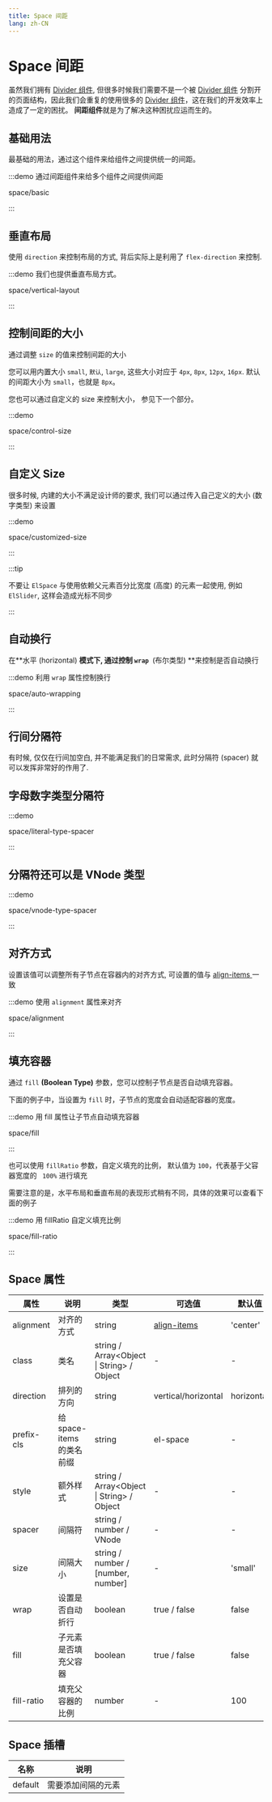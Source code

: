 ```yaml
---
title: Space 间距
lang: zh-CN
---
```


# Space 间距

虽然我们拥有 [Divider 组件](/zh-CN/component/divider), 但很多时候我们需要不是一个被 [Divider 组件](/zh-CN/component/divider) 分割开的页面结构，因此我们会重复的使用很多的 [Divider 组件](/zh-CN/component/divider)，这在我们的开发效率上造成了一定的困扰。 **间距组件**就是为了解决这种困扰应运而生的。

## 基础用法

最基础的用法，通过这个组件来给组件之间提供统一的间距。

:::demo 通过间距组件来给多个组件之间提供间距

space/basic

:::

## 垂直布局

使用 `direction` 来控制布局的方式, 背后实际上是利用了 `flex-direction` 来控制.

:::demo 我们也提供垂直布局方式。

space/vertical-layout

:::

## 控制间距的大小

通过调整 `size` 的值来控制间距的大小

您可以用内置大小 `small`, `默认`, `large`, 这些大小对应于 `4px`, `8px`, `12px`, `16px`. 默认的间距大小为 `small`，也就是 `8px`。

您也可以通过自定义的 size 来控制大小， 参见下一个部分。

:::demo

space/control-size

:::

## 自定义 Size

很多时候, 内建的大小不满足设计师的要求, 我们可以通过传入自己定义的大小 (数字类型) 来设置

:::demo

space/customized-size

:::

:::tip

不要让 `ElSpace` 与使用依赖父元素百分比宽度 (高度) 的元素一起使用, 例如 `ElSlider`, 这样会造成光标不同步

:::

## 自动换行

在**水平 (horizontal) **模式下, 通过控制 `wrap `**(布尔类型) **来控制是否自动换行

:::demo 利用 `wrap` 属性控制换行

space/auto-wrapping

:::

## 行间分隔符

有时候, 仅仅在行间加空白, 并不能满足我们的日常需求, 此时分隔符 (spacer) 就可以发挥非常好的作用了.

## 字母数字类型分隔符

:::demo

space/literal-type-spacer

:::

## 分隔符还可以是 VNode 类型

:::demo

space/vnode-type-spacer

:::

## 对齐方式

设置该值可以调整所有子节点在容器内的对齐方式, 可设置的值与 [align-items ](https://developer.mozilla.org/en-US/docs/Web/CSS/align-items)一致

:::demo 使用 `alignment` 属性来对齐

space/alignment

:::

## 填充容器

通过 `fill` **(Boolean Type)** 参数，您可以控制子节点是否自动填充容器。

下面的例子中，当设置为 `fill` 时，子节点的宽度会自动适配容器的宽度。

:::demo 用 fill 属性让子节点自动填充容器

space/fill

:::

也可以使用 `fillRatio` 参数，自定义填充的比例， 默认值为 `100`，代表基于父容器宽度的 ` 100%` 进行填充

需要注意的是，水平布局和垂直布局的表现形式稍有不同，具体的效果可以查看下面的例子

:::demo 用 fillRatio 自定义填充比例

space/fill-ratio

:::

## Space 属性

| 属性         | 说明                  | 类型                                                | 可选值                                                                         | 默认值        |
| ---------- | ------------------- | ------------------------------------------------- | --------------------------------------------------------------------------- | ---------- |
| alignment  | 对齐的方式               | string                                            | [align-items](https://developer.mozilla.org/en-US/docs/Web/CSS/align-items) | 'center'   |
| class      | 类名                  | string / Array<Object \\| String> / Object | -                                                                           | -          |
| direction  | 排列的方向               | string                                            | vertical/horizontal                                                         | horizontal |
| prefix-cls | 给 space-items 的类名前缀 | string                                            | el-space                                                                    | -          |
| style      | 额外样式                | string / Array<Object \\| String> / Object | -                                                                           | -          |
| spacer     | 间隔符                 | string / number / VNode                           | -                                                                           | -          |
| size       | 间隔大小                | string / number / [number, number]                | -                                                                           | 'small'    |
| wrap       | 设置是否自动折行            | boolean                                           | true / false                                                                | false      |
| fill       | 子元素是否填充父容器          | boolean                                           | true / false                                                                | false      |
| fill-ratio | 填充父容器的比例            | number                                            | -                                                                           | 100        |

## Space 插槽

| 名称      | 说明        |
| ------- | --------- |
| default | 需要添加间隔的元素 |
